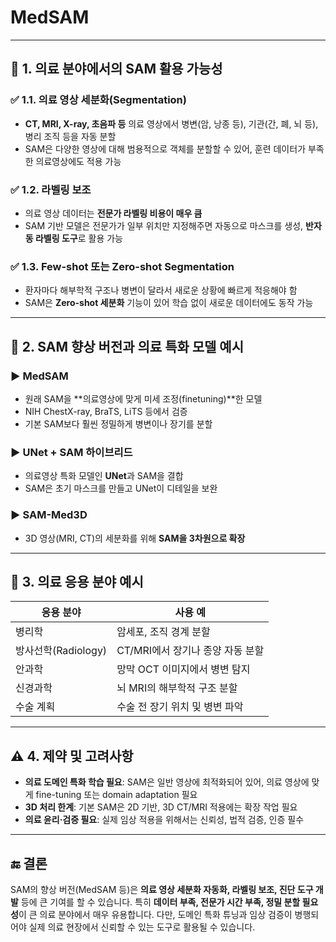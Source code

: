 # MedSAM

---

## 🔬 1. **의료 분야에서의 SAM 활용 가능성**

### ✅ **1.1. 의료 영상 세분화(Segmentation)**

* **CT, MRI, X-ray, 초음파 등** 의료 영상에서 병변(암, 낭종 등), 기관(간, 폐, 뇌 등), 병리 조직 등을 자동 분할
* SAM은 다양한 영상에 대해 범용적으로 객체를 분할할 수 있어, 훈련 데이터가 부족한 의료영상에도 적용 가능

### ✅ **1.2. 라벨링 보조**

* 의료 영상 데이터는 **전문가 라벨링 비용이 매우 큼**
* SAM 기반 모델은 전문가가 일부 위치만 지정해주면 자동으로 마스크를 생성, **반자동 라벨링 도구**로 활용 가능

### ✅ **1.3. Few-shot 또는 Zero-shot Segmentation**

* 환자마다 해부학적 구조나 병변이 달라서 새로운 상황에 빠르게 적응해야 함
* SAM은 **Zero-shot 세분화** 기능이 있어 학습 없이 새로운 데이터에도 동작 가능

---

## 🚀 2. **SAM 향상 버전과 의료 특화 모델 예시**

### ▶️ **MedSAM**

* 원래 SAM을 \*\*의료영상에 맞게 미세 조정(finetuning)\*\*한 모델
* NIH ChestX-ray, BraTS, LiTS 등에서 검증
* 기본 SAM보다 훨씬 정밀하게 병변이나 장기를 분할

### ▶️ **UNet + SAM 하이브리드**

* 의료영상 특화 모델인 **UNet**과 SAM을 결합
* SAM은 초기 마스크를 만들고 UNet이 디테일을 보완

### ▶️ **SAM-Med3D**

* 3D 영상(MRI, CT)의 세분화를 위해 **SAM을 3차원으로 확장**

---

## 🧠 3. **의료 응용 분야 예시**

| 응용 분야           | 사용 예                  |
| --------------- | --------------------- |
| 병리학             | 암세포, 조직 경계 분할         |
| 방사선학(Radiology) | CT/MRI에서 장기나 종양 자동 분할 |
| 안과학             | 망막 OCT 이미지에서 병변 탐지    |
| 신경과학            | 뇌 MRI의 해부학적 구조 분할     |
| 수술 계획           | 수술 전 장기 위치 및 병변 파악    |

---

## ⚠️ 4. **제약 및 고려사항**

* **의료 도메인 특화 학습 필요**: SAM은 일반 영상에 최적화되어 있어, 의료 영상에 맞게 fine-tuning 또는 domain adaptation 필요
* **3D 처리 한계**: 기본 SAM은 2D 기반, 3D CT/MRI 적용에는 확장 작업 필요
* **의료 윤리·검증 필요**: 실제 임상 적용을 위해서는 신뢰성, 법적 검증, 인증 필수

---

## 🔚 결론

SAM의 향상 버전(MedSAM 등)은 **의료 영상 세분화 자동화, 라벨링 보조, 진단 도구 개발** 등에 큰 기여를 할 수 있습니다. 특히 **데이터 부족, 전문가 시간 부족, 정밀 분할 필요성**이 큰 의료 분야에서 매우 유용합니다. 다만, 도메인 특화 튜닝과 임상 검증이 병행되어야 실제 의료 현장에서 신뢰할 수 있는 도구로 활용될 수 있습니다.
